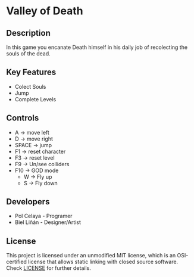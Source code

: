 # Valley of Death

## Description

In this game you encanate Death himself in his daily job of recolecting the souls of the dead.

## Key Features

 - Colect Souls
 - Jump
 - Complete Levels
 
## Controls

 - A -> move left
 - D -> move right
 - SPACE -> jump
 - F1 -> reset character
 - F3 -> reset level
 - F9 -> Un/see colliders
 - F10 -> GOD mode
    - W -> Fly up
    - S -> Fly down

## Developers

 - Pol Celaya - Programer
 - Biel Liñán - Designer/Artist

## License

This project is licensed under an unmodified MIT license, which is an OSI-certified license that allows static linking with closed source software. Check [LICENSE](LICENSE) for further details.
